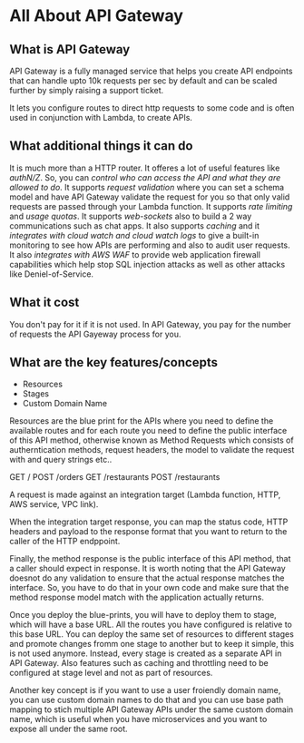 # All About API Gateway

## What is API Gateway
API Gateway is a fully managed service that helps you create API endpoints that can handle upto 10k requests per sec by default and can be scaled further by simply raising a support ticket.

It lets you configure routes to direct http requests to some code and is often used in conjunction with Lambda, to create APIs.

## What additional things it can do
It is much more than a HTTP router. It offeres a lot of useful features like _authN/Z_. So, you can _control who can access the API and what they are allowed to do_. It supports _request validation_ where you can set a schema model and have API Gateway validate the request for you so that only valid requests are passed through your Lambda function. It supports _rate limiting_ and _usage quotas_. It supports _web-sockets_ also to build a 2 way communications such as chat apps. It also supports _caching_ and it _integrates with cloud watch and cloud watch logs_ to give a built-in monitoring to see how APIs are performing and also to audit user requests. It also _integrates with AWS WAF_ to provide web application firewall capabilities which help stop SQL injection attacks as well as other attacks like Deniel-of-Service.


## What it cost
You don't pay for it if it is not used. In API Gateway, you pay for the number of requests the API Gayeway process for you.

## What are the key features/concepts
- Resources
- Stages
- Custom Domain Name

Resources are the blue print for the APIs where you need to define the available routes and for each route you need to define the public interface of this API method, otherwise known as Method Requests which consists of autherntication methods, request headers, the model to validate the request with and query strings etc..

GET /
POST /orders
GET /restaurants
POST /restaurants

A request is made against an integration target (Lambda function, HTTP, AWS service, VPC link).

When the integration target response, you can map the status code, HTTP headers and payload to the response format that you want to return to the caller of the HTTP endppoint.

Finally, the method response is the public interface of this API method, that a caller should expect in response. It is worth noting that the API Gateway doesnot do any validation to ensure that the actual response matches the interface. So, you have to do that in your own code and make sure that the method response model match with the application actually returns.

Once you deploy the blue-prints, you will have to deploy them to stage, which will have a base URL. All the routes you have configured is relative to this base URL. You can deploy the same set of resources to different stages and promote changes fromm one stage to another but to keep it simple, this is not used anymore. Instead, every stage is created as a separate API in API Gateway. Also features such as caching and throttling need to be configured at stage level and not as part of resources.

Another key concept is if you want to use a user froiendly domain name, you can use custom domain names to do that and you can use base path mapping to stich multiple API Gateway APIs under the same custom domain name, which is useful when you have microservices and you want to expose all under the same root.